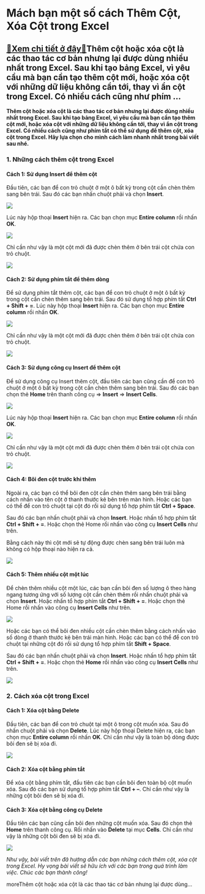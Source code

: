 Mách bạn một số cách Thêm Cột, Xóa Cột trong Excel
==================================================

[:gift:Xem chi tiết ở đây:gift:](https://hddtvn.com/mach-ban-mot-so-cach-them-cot-xoa-cot-trong-excel/)Thêm cột hoặc xóa cột là các thao tác cơ bản nhưng lại được dùng nhiều nhất trong Excel. Sau khi tạo bảng Excel, vì yêu cầu mà bạn cần tạo thêm cột mới, hoặc xóa cột với những dữ liệu không cần tới, thay vì ẩn cột trong Excel. Có nhiều cách cũng như phím …
----------------------------------------------------------------------------------------------------------------------------------------------------------------------------------------------------------------------------------------------------------------

**Thêm cột hoặc xóa cột là các thao tác cơ bản nhưng lại được dùng nhiều nhất trong Excel. Sau khi tạo bảng Excel, vì yêu cầu mà bạn cần tạo thêm cột mới, hoặc xóa cột với những dữ liệu không cần tới, thay vì ẩn cột trong Excel. Có nhiều cách cũng như phím tắt có thể sử dụng để thêm cột, xóa cột trong Excel. Hãy lựa chọn cho mình cách làm nhanh nhất trong bài viết sau nhé.**


### 1. Những cách thêm cột trong Excel


#### Cách 1: Sử dụng Insert để thêm cột


Đầu tiên, các bạn để con trỏ chuột ở một ô bất kỳ trong cột cần chèn thêm sang bên trái. Sau đó các bạn nhấn chuột phải và chọn **Insert**.


![](https://hddtvn.com/wp-content/uploads/2021/01/mR39WEc.png)


Lúc này hộp thoại **Insert** hiện ra. Các bạn chọn mục **Entire column** rồi nhấn **OK**.


![](https://hddtvn.com/wp-content/uploads/2021/01/JurtQ3m.png)


Chỉ cần như vậy là một cột mới đã được chèn thêm ở bên trái cột chứa con trỏ chuột.


![](https://hddtvn.com/wp-content/uploads/2021/01/G43QWX0.png)


#### Cách 2: Sử dụng phím tắt để thêm dòng


Để sử dụng phím tắt thêm cột, các bạn để con trỏ chuột ở một ô bất kỳ trong cột cần chèn thêm sang bên trái. Sau đó sử dụng tổ hợp phím tắt **Ctrl + Shift + =**. Lúc này hộp thoại **Insert** hiện ra. Các bạn chọn mục **Entire column** rồi nhấn **OK**.


![](https://hddtvn.com/wp-content/uploads/2021/01/JurtQ3m.png)


Chỉ cần như vậy là một cột mới đã được chèn thêm ở bên trái cột chứa con trỏ chuột.


![](https://hddtvn.com/wp-content/uploads/2021/01/G43QWX0.png)


#### Cách 3: Sử dụng công cụ Insert để thêm cột


Để sử dụng công cụ Insert thêm cột, đầu tiên các bạn cũng cần để con trỏ chuột ở một ô bất kỳ trong cột cần chèn thêm sang bên trái. Sau đó các bạn chọn thẻ **Home** trên thanh công cụ => **Insert** => **Insert Cells**.


![](https://hddtvn.com/wp-content/uploads/2021/01/wFFNUXl.png)


Lúc này hộp thoại **Insert** hiện ra. Các bạn chọn mục **Entire column** rồi nhấn **OK**.


![](https://hddtvn.com/wp-content/uploads/2021/01/JurtQ3m.png)


Chỉ cần như vậy là một cột mới đã được chèn thêm ở bên trái cột chứa con trỏ chuột.


![](https://hddtvn.com/wp-content/uploads/2021/01/G43QWX0.png)


#### Cách 4: Bôi đen cột trước khi thêm


Ngoài ra, các bạn có thể bôi đen cột cần chèn thêm sang bên trái bằng cách nhấn vào tên cột ở thanh thước kẻ bên trên màn hình. Hoặc các bạn có thể để con trỏ chuột tại cột đó rồi sử dụng tổ hợp phím tắt **Ctrl + Space**.


Sau đó các bạn nhấn chuột phải và chọn **Insert**. Hoặc nhấn tổ hợp phím tắt **Ctrl + Shift + =**. Hoặc chọn thẻ Home rồi nhấn vào công cụ **Insert Cells** như trên.


Bằng cách này thì cột mới sẽ tự động được chèn sang bên trái luôn mà không có hộp thoại nào hiện ra cả.


![](https://hddtvn.com/wp-content/uploads/2021/01/gg8ZyYI.png)


#### Cách 5: Thêm nhiều cột một lúc


Để chèn thêm nhiều cột một lúc, các bạn cần bôi đen số lượng ô theo hàng ngang tương ứng với số lượng cột cần chèn thêm rồi nhấn chuột phải và chọn **Insert**. Hoặc nhấn tổ hợp phím tắt **Ctrl + Shift + =**. Hoặc chọn thẻ Home rồi nhấn vào công cụ **Insert Cells** như trên.


![](https://hddtvn.com/wp-content/uploads/2021/01/3J5eguw.png)


Hoặc các bạn có thể bôi đen nhiều cột cần chèn thêm bằng cách nhấn vào số dòng ở thanh thước kẻ bên trái màn hình. Hoặc các bạn có thể để con trỏ chuột tại những cột đó rồi sử dụng tổ hợp phím tắt **Shift + Space**.


Sau đó các bạn nhấn chuột phải và chọn **Insert**. Hoặc nhấn tổ hợp phím tắt **Ctrl + Shift + =**. Hoặc chọn thẻ **Home** rồi nhấn vào công cụ **Insert Cells** như trên.


![](https://hddtvn.com/wp-content/uploads/2021/01/w91kQHo.png)


### 2. Cách xóa cột trong Excel


#### Cách 1: Xóa cột bằng Delete


Đầu tiên, các bạn để con trỏ chuột tại một ô trong cột muốn xóa. Sau đó nhấn chuột phải và chọn **Delete**. Lúc này hộp thoại Delete hiện ra, các bạn chọn mục **Entire column** rồi nhấn **OK**. Chỉ cần như vậy là toàn bộ dòng được bôi đen sẽ bị xóa đi.


![](https://hddtvn.com/wp-content/uploads/2021/01/HAWU9t5.png)


#### Cách 2: Xóa cột bằng phím tắt


Để xóa cột bằng phím tắt, đầu tiên các bạn cần bôi đen toàn bộ cột muốn xóa. Sau đó các bạn sử dụng tổ hợp phím tắt **Ctrl + –**. Chỉ cần như vậy là những cột bôi đen sẽ bị xóa đi.


#### Cách 3: Xóa cột bằng công cụ Delete


Đầu tiên các bạn cũng cần bôi đen những cột muốn xóa. Sau đó chọn thẻ **Home** trên thanh công cụ. Rồi nhấn vào **Delete** tại mục **Cells**. Chỉ cần như vậy là những cột bôi đen sẽ bị xóa đi.


![](https://hddtvn.com/wp-content/uploads/2021/01/amQqYw8.png)


*Như vậy, bài viết trên đã hướng dẫn các bạn những cách thêm cột, xóa cột trong Excel. Hy vọng bài viết sẽ hữu ích với các bạn trong quá trình làm việc. Chúc các bạn thành công!*


moreThêm cột hoặc xóa cột là các thao tác cơ bản nhưng lại được dùng…

